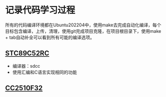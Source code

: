 # 记录代码学习过程
所有的代码编译环境都在Ubuntu202204中，使用make去完成自动化编译，每个目标包含编译，上传，清理，使用git完成项目克隆，在项目根目录下，使用make + tab自动补全可以看到所有可能的编译选项。
## [STC89C52RC](./80C51/README.md)

* 编译器：sdcc
* 使用汇编和C语言实现相同的功能

## [CC2510F32](./cc2510/README.md)

